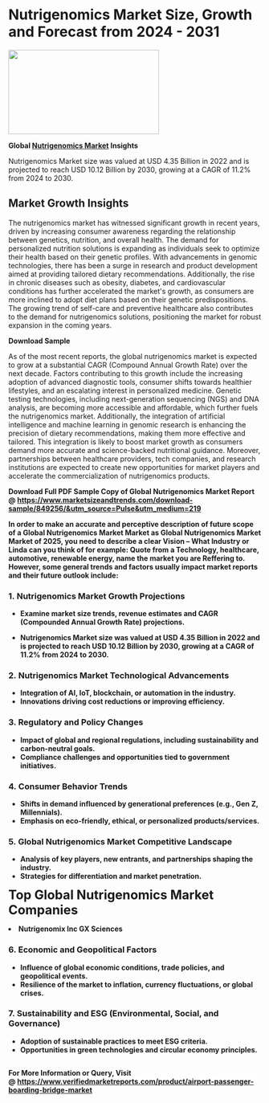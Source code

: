 <H1>Nutrigenomics Market Size, Growth and Forecast from 2024 - 2031</H1><img class="aligncenter size-medium wp-image-584254" src="https://thirdeyenews.in/wp-content/uploads/2024/09/Global-Market-Research-300x168.jpeg" alt="" width="300" height="168" /><p><strong>Global&nbsp;<a href="https://www.marketsizeandtrends.com/download-sample/849256/&amp;utm_source=Pulse&amp;utm_medium=219">Nutrigenomics Market</a> Insights</strong></p><p>Nutrigenomics Market size was valued at USD 4.35 Billion in 2022 and is projected to reach USD 10.12 Billion by 2030, growing at a CAGR of 11.2% from 2024 to 2030.</p><p><h2>Market Growth Insights</h2> <p>The nutrigenomics market has witnessed significant growth in recent years, driven by increasing consumer awareness regarding the relationship between genetics, nutrition, and overall health. The demand for personalized nutrition solutions is expanding as individuals seek to optimize their health based on their genetic profiles. With advancements in genomic technologies, there has been a surge in research and product development aimed at providing tailored dietary recommendations. Additionally, the rise in chronic diseases such as obesity, diabetes, and cardiovascular conditions has further accelerated the market's growth, as consumers are more inclined to adopt diet plans based on their genetic predispositions. The growing trend of self-care and preventive healthcare also contributes to the demand for nutrigenomics solutions, positioning the market for robust expansion in the coming years.</p> <p><strong>Download Sample</strong></p> <p>As of the most recent reports, the global nutrigenomics market is expected to grow at a substantial CAGR (Compound Annual Growth Rate) over the next decade. Factors contributing to this growth include the increasing adoption of advanced diagnostic tools, consumer shifts towards healthier lifestyles, and an escalating interest in personalized medicine. Genetic testing technologies, including next-generation sequencing (NGS) and DNA analysis, are becoming more accessible and affordable, which further fuels the nutrigenomics market. Additionally, the integration of artificial intelligence and machine learning in genomic research is enhancing the precision of dietary recommendations, making them more effective and tailored. This integration is likely to boost market growth as consumers demand more accurate and science-backed nutritional guidance. Moreover, partnerships between healthcare providers, tech companies, and research institutions are expected to create new opportunities for market players and accelerate the commercialization of nutrigenomics products. <p><strong></p><p><span class=""><strong>Download Full PDF Sample Copy of Global Nutrigenomics Market Report</strong> @ <a href="https://www.marketsizeandtrends.com/download-sample/849256/&amp;utm_source=Pulse&amp;utm_medium=219" target="_blank">https://www.marketsizeandtrends.com/download-sample/849256/&amp;utm_source=Pulse&amp;utm_medium=219</a></span></p><p>In order to make an accurate and perceptive description of future scope of a Global&nbsp;Nutrigenomics Market Market as Global&nbsp;Nutrigenomics Market Market of 2025, you need to describe a clear Vision &ndash; What Industry or Linda can you think of for example: Quote from a Technology, healthcare, automotive, renewable energy, name the market you are Reffering to. However, some general trends and factors usually impact market reports and their future outlook include:</p><h3>1.&nbsp;<strong>Nutrigenomics Market Growth Projections</strong></h3><ul><li>Examine market size trends, revenue estimates and CAGR (Compounded Annual Growth Rate) projections.</li><li><p>Nutrigenomics Market size was valued at USD 4.35 Billion in 2022 and is projected to reach USD 10.12 Billion by 2030, growing at a CAGR of 11.2% from 2024 to 2030.</p></li></ul><h3>2.&nbsp;<strong>Nutrigenomics Market Technological Advancements</strong></h3><ul><li>Integration of AI, IoT, blockchain, or automation in the industry.</li><li>Innovations driving cost reductions or improving efficiency.</li></ul><h3>3.&nbsp;<strong>Regulatory and Policy Changes</strong></h3><ul><li>Impact of global and regional regulations, including sustainability and carbon-neutral goals.</li><li>Compliance challenges and opportunities tied to government initiatives.</li></ul><h3>4.&nbsp;<strong>Consumer Behavior Trends</strong></h3><ul><li>Shifts in demand influenced by generational preferences (e.g., Gen Z, Millennials).</li><li>Emphasis on eco-friendly, ethical, or personalized products/services.</li></ul><h3>5.&nbsp;<strong>Global Nutrigenomics Market Competitive Landscape</strong></h3><ul><li>Analysis of key players, new entrants, and partnerships shaping the industry.</li><li>Strategies for differentiation and market penetration.</li></ul><p data-pm-slice="1 1 []"><span style="color: inherit; font-family: inherit; font-size: 25px;">Top Global Nutrigenomics Market Companies</span></p><div class="" data-test-id=""><p><li>Nutrigenomix Inc GX Sciences</li></p></div><h3>6.&nbsp;<strong>Economic and Geopolitical Factors</strong></h3><ul><li>Influence of global economic conditions, trade policies, and geopolitical events.</li><li>Resilience of the market to inflation, currency fluctuations, or global crises.</li></ul><h3>7.&nbsp;<strong>Sustainability and ESG (Environmental, Social, and Governance)</strong></h3><ul><li>Adoption of sustainable practices to meet ESG criteria.</li><li>Opportunities in green technologies and circular economy principles.</li></ul><h2><strong style="font-size: 14px;">For More Information or Query, Visit @&nbsp;</strong><a style="background-color: #ffffff; font-size: 14px;" href="https://www.marketsizeandtrends.com/report/nutrigenomics-market/" target="_blank">https://www.verifiedmarketreports.com/product/airport-passenger-boarding-bridge-market</a></h2>
